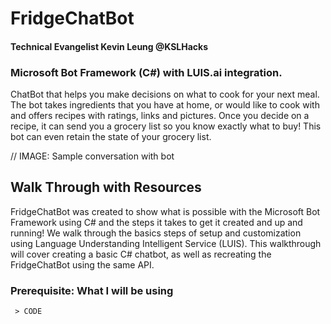 # FridgeChatBot
#### Technical Evangelist Kevin Leung @KSLHacks
### Microsoft Bot Framework (C#) with LUIS.ai integration.

ChatBot that helps you make decisions on what to cook for your next meal. The bot takes ingredients that you have at home, or would like to cook with and offers recipes with ratings, links and pictures. Once you decide on a recipe, it can send you a grocery list so you know exactly what to buy! This bot can even retain the state of your grocery list.

// IMAGE: Sample conversation with bot

## Walk Through with Resources
FridgeChatBot was created to show what is possible with the Microsoft Bot Framework using C# and the steps it takes to get it created and up and running! We walk through the basics steps of setup and customization using Language Understanding Intelligent Service (LUIS). This walkthrough will cover creating a basic C# chatbot, as well as recreating the FridgeChatBot using the same API.

### Prerequisite: What I will be using


 ````
  > CODE
 ````
 
